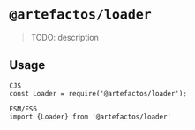 # `@artefactos/loader`

> TODO: description

## Usage

```
CJS
const Loader = require('@artefactos/loader');

ESM/ES6
import {Loader} from '@artefactos/loader'
```
